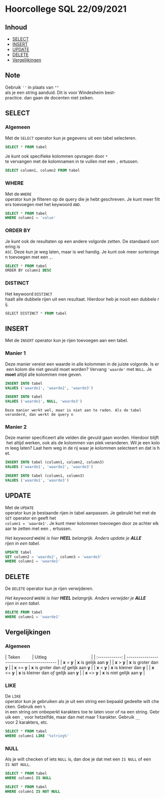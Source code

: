 # Hoorcollege SQL 22/09/2021

## Inhoud

- [SELECT](#SELECT)
- [INSERT](#INSERT)
- [UPDATE](#UPDATE)
- [DELETE](#DELETE)
- [Vergelijkingen](#Vergelijkingen)

## Note

Gebruik `''` in plaats van `""` als je een string aanduid. Dit is voor Windesheim best-practice. dan gaan de docenten niet zeiken.

## SELECT

### Algemeen

Met de `SELECT` operator kun je gegevens uit een tabel selecteren.

```sql
SELECT * FROM tabel
```

Je kunt ook specifieke kolommen opvragen door `*` te vervangen met de kolomnamen in te vullen met een `,` ertussen.

```SQL
SELECT column1, column2 FROM tabel
```

### WHERE

Met de `WHERE` operator kun je filteren op de query die je hebt geschreven. Je kunt meer filters toevoegen met het keywoord `AND`.

```sql
SELECT * FROM tabel
WHERE column1 = 'value'
```

### ORDER BY

Je kunt ook de resultaten op een andere volgorde zetten. De standaard sortering is `ASC`. Deze kun je weg laten, maar is wel handig. Je kunt ook meer sorteringen toevoegen met een `,`.

```sql
SELECT * FROM tabel
ORDER BY column1 DESC
```

### DISTINCT

Het keywoord `DISTINCT` haalt alle dubbele rijen uit een resultaat. Hierdoor heb je nooit een dubbele rij.

```sql
SELECT DISTINCT * FROM tabel
```

## INSERT

Met de `INSERT` operator kun je rijen toevoegen aan een tabel.

### Manier 1

Deze manier vereist een waarde in alle kolommen in de juiste volgorde. Is er een kolom die niet gevuld moet worden? Vervang `'waarde'` met `NULL`. Je **moet** altijd alle kolommen mee geven.

```sql
INSERT INTO tabel
VALUES ('waarde1', 'waarde2', 'waarde3')
```

```sql
INSERT INTO tabel
VALUES ('waarde1', NULL, 'waarde3')
```

```ad-info
Deze manier werkt wel, maar is niet aan te raden. Als de tabel veranderd, dan werkt de query n
```

### Manier 2

Deze manier specificeert alle velden die gevuld gaan worden. Hierdoor blijft het altijd werken, ook als de kolommen van plek veranderen. Wil je een kolom leeg laten? Laat hem weg in de rij waar je kolommen selecteert en dat is het.

```sql
INSERT INTO tabel (column1, column2, column3)
VALUES ('waarde1', 'waarde2', 'waarde3')
```

```sql
INSERT INTO tabel (column1, column3)
VALUES ('waarde1', 'waarde3')
```

## UPDATE

Met de `UPDATE` operator kun je bestaande rijen in tabel aanpassen. Je gebruikt het met de `SET` operator en geeft het `column1 = 'waarde1'`. Je kunt meer kolommen toevoegen door ze achter elkaar te zetten met een `,` ertussen.

_Het keywoord `WHERE` is hier **HEEL** belangrijk. Anders update je **ALLE** rijen in een tabel._

```sql
UPDATE tabel
SET column2 = 'waarde2', column3 = 'waarde3'
WHERE column1 = 'waarde1'
```

## DELETE

De `DELETE` operator kun je rijen verwijderen.

_Het keywoord `WHERE` is hier **HEEL** belangrijk. Anders verwijder je **ALLE** rijen in een tabel._

```sql
DELETE FROM tabel
WHERE column1 = 'waarde1'
```

## Vergelijkingen

### Algemeen

| Teken          | Uitleg                                     |
| :------------: | ------------------------------------------ |
| **x** = **y**  | **x** is gelijk aan **y**                  |
| **x** > **y**  | **x** is groter dan **y**                  |
| **x** >= **y** | **x** is groter dan _of_ gelijk aan **y**  |
| **x** < **y**  | **x** is kleiner dan **y**                 |
| **x** <= **y** | **x** is kleiner dan _of_ gelijk aan **y** |
| **x** <> **y** | **x** is niet gelijk aan **y**             |

### LIKE

De `LIKE` operator kun je gebruiken als je uit een string een bepaald gedeelte wilt checken. Gebruik een `%` in een string om onbeperkt karakters toe te laten voor of na een string. Gebruik een `_` voor hetzelfde, maar dan met maar 1 karakter. Gebruik `__` voor 2 karakters, etc.

```sql
SELECT * FROM tabel
WHERE column1 LIKE '%string%'
```

### NULL

Als je wilt checken of iets `NULL` is, dan doe je dat met een `IS NULL` of een `IS NOT NULL`.

```sql
SELECT * FROM tabel
WHERE column1 IS NULL
```

```sql
SELECT * FROM tabel
WHERE column1 IS NOT NULL
```
